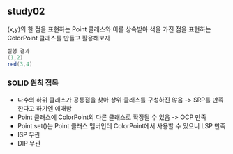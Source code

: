 ## study02

(x,y)의 한 점을 표현하는 Point 클래스와 이를 상속받아 색을 가진 점을 표현하는 
ColorPoint 클래스를 만들고 활용해보자

```java
실행 결과
(1,2)
red(3,4)
```

### SOLID 원칙 접목
- 다수의 하위 클래스가 공통점을 찾아 상위 클래스를 구성하진 않음 -> SRP를 만족한다고 하기엔 애매함 
- Point 클래스에 ColorPoint외 다른 클래스로 확장될 수 있음 -> OCP 만족
- Point.set()는 Point 클래스 멤버인데 ColorPoint에서 사용할 수 있으니 LSP 만족
- ISP 무관
- DIP 무관
